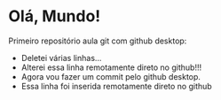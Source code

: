 # Olá, Mundo!

 Primeiro repositório aula git com github desktop:

- Deletei várias linhas...
- Alterei essa linha remotamente direto no github!!!
- Agora vou fazer um commit pelo github desktop.
- Essa linha foi inserida remotamente direto no github


